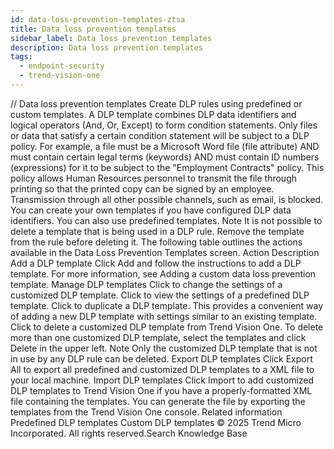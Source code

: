 ```yaml
---
id: data-loss-prevention-templates-ztsa
title: Data loss prevention templates
sidebar_label: Data loss prevention templates
description: Data loss prevention templates
tags:
  - endpoint-security
  - trend-vision-one
---
```


/*<![CDATA[*/ $('#title').html($('meta[name=map-description]').attr('content')); /*]]>*/ Data loss prevention templates Create DLP rules using predefined or custom templates. A DLP template combines DLP data identifiers and logical operators (And, Or, Except) to form condition statements. Only files or data that satisfy a certain condition statement will be subject to a DLP policy. For example, a file must be a Microsoft Word file (file attribute) AND must contain certain legal terms (keywords) AND must contain ID numbers (expressions) for it to be subject to the "Employment Contracts" policy. This policy allows Human Resources personnel to transmit the file through printing so that the printed copy can be signed by an employee. Transmission through all other possible channels, such as email, is blocked. You can create your own templates if you have configured DLP data identifiers. You can also use predefined templates. Note It is not possible to delete a template that is being used in a DLP rule. Remove the template from the rule before deleting it. The following table outlines the actions available in the Data Loss Prevention Templates screen. Action Description Add a DLP template Click Add and follow the instructions to add a DLP template. For more information, see Adding a custom data loss prevention template. Manage DLP templates Click to change the settings of a customized DLP template. Click to view the settings of a predefined DLP template. Click to duplicate a DLP template. This provides a convenient way of adding a new DLP template with settings similar to an existing template. Click to delete a customized DLP template from Trend Vision One. To delete more than one customized DLP template, select the templates and click Delete in the upper left. Note Only the customized DLP template that is not in use by any DLP rule can be deleted. Export DLP templates Click Export All to export all predefined and customized DLP templates to a XML file to your local machine. Import DLP templates Click Import to add customized DLP templates to Trend Vision One if you have a properly-formatted XML file containing the templates. You can generate the file by exporting the templates from the Trend Vision One console. Related information Predefined DLP templates Custom DLP templates © 2025 Trend Micro Incorporated. All rights reserved.Search Knowledge Base